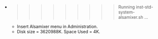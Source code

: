 * >>>>>>>>> Running inst-std-system-alsamixer.sh ...
  * Insert Alsamixer menu in Administration.
  * Disk size = 3620988K. Space Used = 4K.
